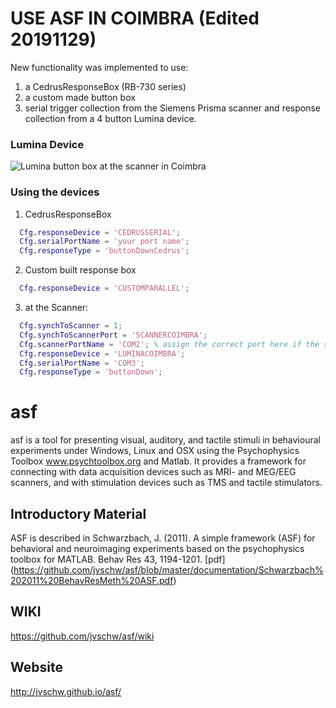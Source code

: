 # USE ASF IN COIMBRA (Edited 20191129)
New functionality was implemented to use:
1. a CedrusResponseBox (RB-730 series)
2. a custom made button box
3. serial trigger collection from the Siemens Prisma scanner and response collection from a 4 button Lumina device.

### Lumina Device
![Lumina button box at the scanner in Coimbra](https://www.cedrus.com/lumina/images/lu400_pair-220.png)

### Using the devices
1. CedrusResponseBox<br/>
```matlab
  Cfg.responseDevice = 'CEDRUSSERIAL';
  Cfg.serialPortName = 'your port name';
  Cfg.responseType = 'buttonDownCedrus';
  ```
2. Custom built response box<br/>
```matlab
  Cfg.responseDevice = 'CUSTOMPARALLEL';
```

3. at the Scanner:<br/>
```matlab
  Cfg.synchToScanner = 1;
  Cfg.synchToScannerPort = 'SCANNERCOIMBRA';
  Cfg.scannerPortName = 'COM2'; % assign the correct port here if the scanner is not COM2 by default
  Cfg.responseDevice = 'LUMINACOIMBRA';
  Cfg.serialPortName = 'COM3';
  Cfg.responseType = 'buttonDown';
```

# asf
asf is a tool for presenting visual, auditory, and tactile stimuli in behavioural experiments under Windows, Linux and OSX using the Psychophysics Toolbox www.psychtoolbox.org and Matlab. It provides a framework for connecting with data acquisition devices such as MRI- and MEG/EEG scanners, and with stimulation devices such as TMS and tactile stimulators.

## Introductory Material
ASF is described in 
Schwarzbach, J. (2011). A simple framework (ASF) for behavioral
and neuroimaging experiments based on the psychophysics toolbox for MATLAB. Behav Res 43, 1194-1201. [pdf] (https://github.com/jvschw/asf/blob/master/documentation/Schwarzbach%202011%20BehavResMeth%20ASF.pdf)

## WIKI
https://github.com/jvschw/asf/wiki

## Website
http://jvschw.github.io/asf/

